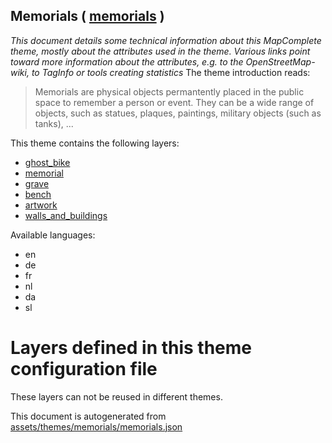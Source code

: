 [//]: # (WARNING: this file is automatically generated. Please find the sources at the bottom and edit those sources)

## Memorials ( [memorials](https://mapcomplete.org/memorials) )
_This document details some technical information about this MapComplete theme, mostly about the attributes used in the theme. Various links point toward more information about the attributes, e.g. to the OpenStreetMap-wiki, to TagInfo or tools creating statistics_
The theme introduction reads:

> Memorials are physical objects permantently placed in the public space to remember a person or event. They can be a wide range of objects, such as statues, plaques, paintings, military objects (such as tanks), ...

This theme contains the following layers:

 - [ghost_bike](../Layers/ghost_bike.md)
 - [memorial](../Layers/memorial.md)
 - [grave](../Layers/grave.md)
 - [bench](../Layers/bench.md)
 - [artwork](../Layers/artwork.md)
 - [walls_and_buildings](../Layers/walls_and_buildings.md)

Available languages:

 - en
 - de
 - fr
 - nl
 - da
 - sl

# Layers defined in this theme configuration file
These layers can not be reused in different themes.


This document is autogenerated from [assets/themes/memorials/memorials.json](https://github.com/pietervdvn/MapComplete/blob/develop/assets/themes/memorials/memorials.json)
